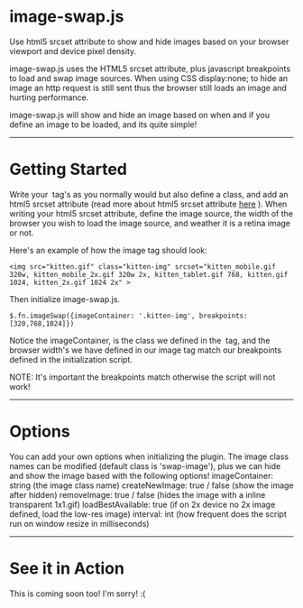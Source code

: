 image-swap.js
===========

Use html5 srcset attribute to show and hide images based on your browser viewport and device pixel density. 

image-swap.js uses the HTML5 srcset attribute, plus javascript breakpoints to load and swap image sources. When using CSS display:none; to hide an image an http request is still sent thus the browser still loads an image and hurting performance. 

image-swap.js will show and hide an image based on when and if you define an image to be loaded, and its quite simple!

----------------------------------------------------------
Getting Started
===========

Write your <img> tag's as you normally would but also define a class, and add an html5 srcset attribute (read more about html5 srcset attribute [here](http://goo.gl/MnfAf) ). When writing your html5 srcset attribute, define the image source, the width of the browser you wish to load the image source, and weather it is a retina image or not. 

Here's an example of how the image tag should look:

    <img src="kitten.gif" class="kitten-img" srcset="kitten_mobile.gif 320w, kitten_mobile_2x.gif 320w 2x, kitten_tablet.gif 768, kitten.gif 1024, kitten_2x.gif 1024 2x" >

Then initialize image-swap.js. 

    $.fn.imageSwap({imageContainer: '.kitten-img', breakpoints: [320,768,1024]})

Notice the imageContainer, is the class we defined in the <img> tag, and the browser width's we have defined in our image tag match our breakpoints defined in the initialization script.

NOTE: It's important the breakpoints match otherwise the script will not work!

----------------------------------------------------------

Options
===========

You can add your own options when initializing the plugin. The image class names can be modified (default class is 'swap-image'), plus we can hide and show the image based with the following options!
    imageContainer: string (the image class name) 
    createNewImage: true / false (show the image after hidden)
    removeImage: true / false (hides the image with a inline transparent 1x1.gif) 
    loadBestAvailable: true (if on 2x device no 2x image defined, load the low-res image)
    interval: int (how frequent does the script run on window resize in milliseconds)


----------------------------------------------------------

See it in Action
===========

This is coming soon too! I'm sorry! :(
